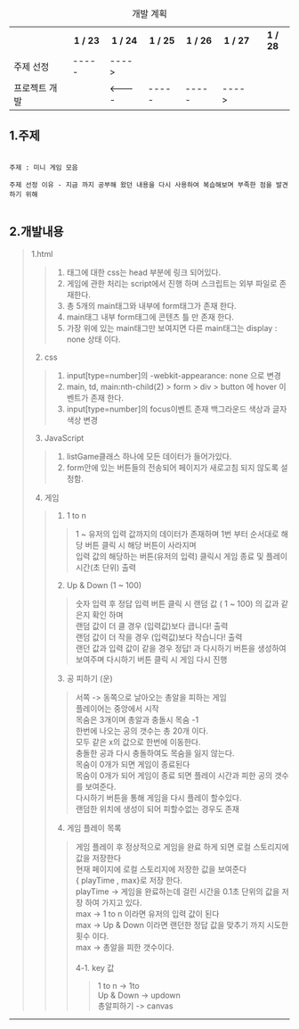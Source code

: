 <table>
  <caption>개발 계획</caption>
  <tr>
    <th></th> <th>1 / 23</th><th>1 / 24</th><th>1 / 25</th><th>1 / 26</th><th>1 / 27</th><th>1 / 28</th>
  </tr>
  <tr>
    <td>주제 선정</td><td>-----</td><td>----></td><td></td><td></td><td></td><td></td>
  </tr>
  <tr>
    <td>프로젝트 개발</td><td></td><td><----</td><td>-----</td><td>-----</td><td>----></td><td></td>
  </tr>
</table>
<h2>1.주제</h2>  
<pre>
  <code>
주제 : 미니 게임 모음<br/>
주제 선정 이유 - 지금 까지 공부해 왔던 내용을 다시 사용하여 복습해보며 부족한 점을 발견 하기 위해
  </code>
</pre>
<h2>2.개발내용</h2>

> 1.html
> > 1. 태그에 대한 css는 head 부분에 링크 되어있다.<br/>
> > 2. 게임에 관한 처리는 script에서 진행 하며 스크립트는 외부 파일로 존재한다.<br/>
> > 3. 총 5개의 main태그와 내부에 form태그가 존재 한다.<br/>
> > 4. main태그 내부 form태그에 콘텐츠 틀 만 존재 한다.<br/>
> > 5. 가장 위에 있는 main태그만 보여지면 다른 main태그는 display : none 상태 이다.<br/>
> 2. css
>  > 1. input[type=number]의 -webkit-appearance: none 으로 변경<br/>
>  > 2. main, td, main:nth-child(2) > form > div > button 에 hover 이벤트가 존재 한다.<br/>
>  > 3. input[type=number]의 focus이벤트 존재 백그라운드 색상과 글자 색상 변경<br/>
> 3. JavaScript
> > 1. listGame클래스 하나에 모든 데이터가 들어가있다.
> > 2. form안에 있는 버튼들의 전송되어 페이지가 새로고침 되지 않도록 설정함.
> 4. 게임
> > 1. 1 to n
> > > 1 ~ 유저의 입력 값까지의 데이터가 존재하며 1번 부터 순서대로 해당 버튼 클릭 시 해당 버튼이 사라지며<br/>
> > > 입력 값의 해당하는 버튼(유저의 입력) 클릭시 게임 종료 및 플레이 시간(초 단위) 출력<br/>
> > 2. Up & Down (1 ~ 100)<br/>
> > > 숫자 입력 후 정답 입력 버튼 클릭 시 랜덤 값 ( 1 ~ 100) 의 값과 같은지 확인 하며<br/>
> > > 랜덤 값이 더 클 경우 (입력값)보다 큽니다! 출력<br/>
> > > 랜덤 값이 더 작을 경우 (입력값)보다 작습니다! 출력<br/>
> > > 랜던 값과 입력 값이 같을 경우 정답! 과 다시하기 버튼을 생성하여 보여주며 다시하기 버튼 클릭 시 게임 다시 진행<br/>
> > 3. 공 피하기 (운)
> > > 서쪽 -> 동쪽으로 날아오는 총알을 피하는 게임<br/>
> > > 플레이어는 중앙에서 시작<br/>
> > > 목숨은 3개이며 총알과 충돌시 목숨 -1<br/>
> > > 한번에 나오는 공의 갯수는 총 20개 이다.<br/>
> > > 모두 같은 x의 값으로 한번에 이동한다.<br/>
> > > 충돌한 공과 다시 충돌하여도 목숨을 잃지 않는다.<br/>
> > > 목숨이 0개가 되면 게임이 종료된다<br/>
> > > 목숨이 0개가 되어 게임이 종료 되면 플레이 시간과 피한 공의 갯수를 보여준다.<br/>
> > > 다시하기 버튼을 통해 게임을 다시 플레이 할수있다.<br/>
> > > 랜덤한 위치에 생성이 되어 피할수없는 경우도 존재<br/>
> > 4. 게임 플레이 목록
> > > 게임 플레이 후 정상적으로 게임을 완료 하게 되면 로컬 스토리지에 값을 저장한다<br/>
> > > 현재 페이지에 로컬 스토리지에 저장한 값을 보여준다<br/>
> > > { playTime , max}로 저장 한다.<br/>
> > > playTime -> 게임을 완료하는데 걸린 시간을 0.1초 단위의 값을 저장 하여 가지고 있다.<br/>
> > > max -> 1 to n 이라면 유저의 입력 값이 된다<br/>
> > > max -> Up & Down 이라면 랜던한 정답 값을 맞추기 까지 시도한 횟수 이다.<br/>
> > > max -> 총알을 피한 갯수이다.<br/><br/>
> > > 4-1. key 값
> > > > 1 to n -> 1to<br/>
> > > > Up & Down -> updown<br/>
> > > > 총알피하기 -> canvas<br/>
<hr/>
